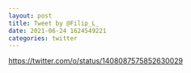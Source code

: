 ```yaml
--- 
layout: post 
title: Tweet by @Filip_L_ 
date: 2021-06-24 1624549221 
categories: twitter 
--- 
```

https://twitter.com/o/status/1408087575852630029